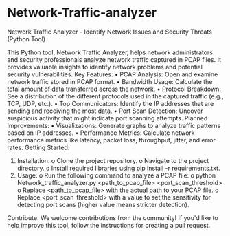 # Network-Traffic-analyzer
Network Traffic Analyzer - Identify Network Issues and Security Threats (Python Tool)

This Python tool, Network Traffic Analyzer, helps network administrators and security professionals analyze network traffic captured in PCAP files. It provides valuable insights to identify network problems and potential security vulnerabilities.
Key Features:
  •	PCAP Analysis: Open and examine network traffic stored in PCAP format.
  •	Bandwidth Usage: Calculate the total amount of data transferred across the network.
  •	Protocol Breakdown: See a distribution of the different protocols used in the captured traffic (e.g., TCP, UDP, etc.).
  •	Top Communicators: Identify the IP addresses that are sending and receiving the most data.
  •	Port Scan Detection: Uncover suspicious activity that might indicate port scanning attempts.
Planned Improvements:
  •	Visualizations: Generate graphs to analyze traffic patterns based on IP addresses.
  •	Performance Metrics: Calculate network performance metrics like latency, packet loss, throughput, jitter, and error rates.
Getting Started:
  1.	Installation:
    o	Clone the project repository.
    o	Navigate to the project directory.
    o	Install required libraries using pip install -r requirements.txt.
  2.	Usage:
    o	Run the following command to analyze a PCAP file: 
    o	python Network_traffic_analyzer.py <path_to_pcap_file> <port_scan_threshold>
      o	Replace <path_to_pcap_file> with the actual path to your PCAP file.
      o	Replace <port_scan_threshold> with a value to set the sensitivity for detecting port scans (higher value means stricter detection).

Contribute:
We welcome contributions from the community! If you'd like to help improve this tool, follow the instructions for creating a pull request.

